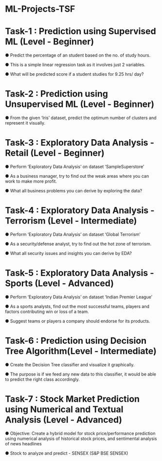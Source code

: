 # ML-Projects-TSF

# Task-1 : Prediction using Supervised ML (Level - Beginner)

● Predict the percentage of an student based on the no. of study hours.

● This is a simple linear regression task as it involves just 2 variables.

● What will be predicted score if a student studies for 9.25 hrs/ day?

# Task-2 : Prediction using Unsupervised ML (Level - Beginner)

● From the given ‘Iris’ dataset, predict the optimum number of clusters
  and represent it visually.

# Task-3 : Exploratory Data Analysis - Retail (Level - Beginner)

● Perform ‘Exploratory Data Analysis’ on dataset ‘SampleSuperstore’

● As a business manager, try to find out the weak areas where you can
  work to make more profit.
  
● What all business problems you can derive by exploring the data?

# Task-4 : Exploratory Data Analysis - Terrorism (Level - Intermediate)

● Perform ‘Exploratory Data Analysis’ on dataset ‘Global Terrorism’

● As a security/defense analyst, try to find out the hot zone of terrorism.

● What all security issues and insights you can derive by EDA?

# Task-5 : Exploratory Data Analysis - Sports (Level - Advanced)

● Perform ‘Exploratory Data Analysis’ on dataset ‘Indian Premier League’

● As a sports analysts, find out the most successful teams, players and factors
  contributing win or loss of a team.
  
● Suggest teams or players a company should endorse for its products.

# Task-6 : Prediction using Decision Tree Algorithm(Level - Intermediate)

● Create the Decision Tree classifier and visualize it graphically.

● The purpose is if we feed any new data to this classifier, it would be able to
  predict the right class accordingly.
  
# Task-7 : Stock Market Prediction using Numerical and Textual Analysis (Level - Advanced)
 
 ● Objective: Create a hybrid model for stock price/performance
   prediction using numerical analysis of historical stock prices, and
   sentimental analysis of news headlines
   
● Stock to analyze and predict - SENSEX (S&P BSE SENSEX)
  
